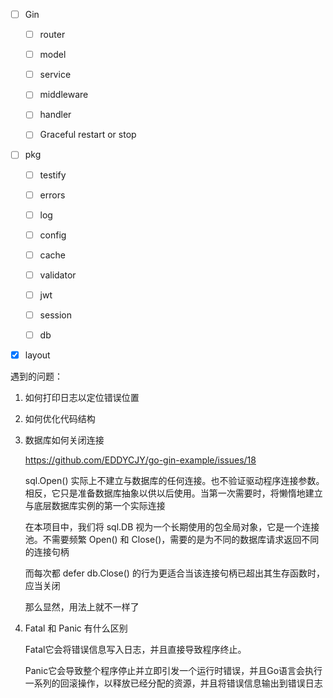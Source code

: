- [ ] Gin

  - [ ] router

  - [ ] model

  - [ ] service

  - [ ] middleware

  - [ ] handler

  - [ ] Graceful restart or stop

- [ ] pkg

  - [ ] testify

  - [ ] errors

  - [ ] log

  - [ ] config

  - [ ] cache

  - [ ] validator

  - [ ] jwt

  - [ ] session

  - [ ] db

- [x] layout

遇到的问题：

1. 如何打印日志以定位错误位置
2. 如何优化代码结构
3. 数据库如何关闭连接

    https://github.com/EDDYCJY/go-gin-example/issues/18

    sql.Open() 实际上不建立与数据库的任何连接。也不验证驱动程序连接参数。相反，它只是准备数据库抽象以供以后使用。当第一次需要时，将懒惰地建立与底层数据库实例的第一个实际连接

    在本项目中，我们将 sql.DB 视为一个长期使用的包全局对象，它是一个连接池。不需要频繁 Open() 和 Close()，需要的是为不同的数据库请求返回不同的连接句柄

    而每次都 defer db.Close() 的行为更适合当该连接句柄已超出其生存函数时，应当关闭

    那么显然，用法上就不一样了
4. Fatal 和 Panic 有什么区别

    Fatal它会将错误信息写入日志，并且直接导致程序终止。
    
    Panic它会导致整个程序停止并立即引发一个运行时错误，并且Go语言会执行一系列的回滚操作，以释放已经分配的资源，并且将错误信息输出到错误日志